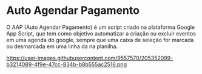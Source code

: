 # Auto Agendar Pagamento
O AAP (Auto Agendar Pagamento) é um script criado na plataforma Google App Script, que tem como objetivo automatizar a criação ou excluir eventos em uma agenda do google, sempre que uma caixa de seleção for marcada ou desmarcada em uma linha da na planilha.

https://user-images.githubusercontent.com/9557570/205352099-b3214089-4f9e-47cc-834b-b8b555ac2516.png
